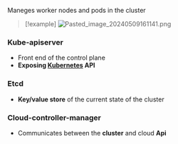  Maneges worker nodes and pods in the cluster
>[!example]
![Pasted_image_20240509161141.png](/static/Pasted_image_20240509161141.png)
### Kube-apiserver 
- Front end of the control plane
- **Exposing  [Kubernetes](/Kubernetes.md) API**


### Etcd
- **Key/value store** of the current state of the cluster 


### Cloud-controller-manager
- Communicates between the **cluster** and cloud **Api**

